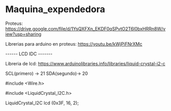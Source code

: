 # Maquina_expendedora
Proteus: 
  https://drive.google.com/file/d/1YsQXFXn_EKDF0qSPvtO2T6l0bxHRRn8W/view?usp=sharing

Librerias para arduino en proteus: 
  https://youtu.be/kWjPiFNrXMc
  



------  LCD IDC ------- 

Libreria de lcd: https://www.arduinolibraries.info/libraries/liquid-crystal-i2-c

SCL(primero) -> 21
SDA(segundo)-> 20

#include <Wire.h> 

#include <LiquidCrystal_I2C.h>

LiquidCrystal_I2C lcd (0x3F, 16, 2);


